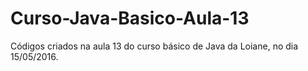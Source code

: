 # Curso-Java-Basico-Aula-13
Códigos criados na aula 13 do curso básico de Java da Loiane, no dia 15/05/2016.

